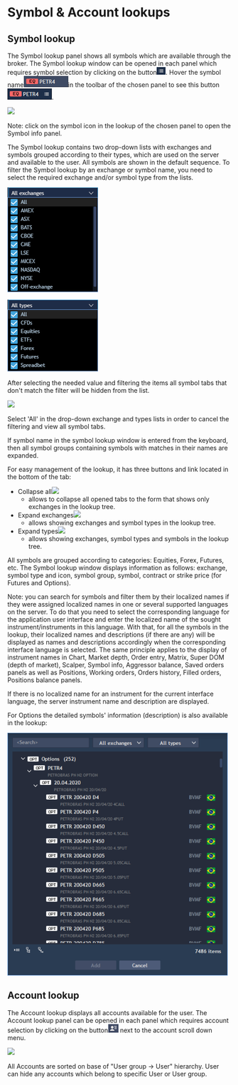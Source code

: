 # Symbol & Account lookups

## **Symbol lookup**

The Symbol lookup panel shows all symbols which are available through the broker. The Symbol lookup window can be opened in each panel which requires symbol selection by clicking on the button![](../../.gitbook/assets/1%20%2828%29.png). Hover the symbol name![](../../.gitbook/assets/screenshot_3%20%282%29.png)in the toolbar of the chosen panel to see this button![](../../.gitbook/assets/screenshot_4%20%285%29.png).

![](../../.gitbook/assets/1.png)

Note: click on the symbol icon in the lookup of the chosen panel to open the Symbol info panel.

The Symbol lookup contains two drop-down lists with exchanges and symbols grouped according to their types, which are used on the server and available to the user. All symbols are shown in the default sequence. To filter the Symbol lookup by an exchange or symbol name, you need to select the required exchange and/or symbol type from the lists.

![](../../.gitbook/assets/2%20%284%29.png)

![](../../.gitbook/assets/3%20%2851%29.png)

After selecting the needed value and filtering the items all symbol tabs that don't match the filter will be hidden from the list.

![](../../.gitbook/assets/4.2.png)

Select 'All' in the drop-down exchange and types lists in order to cancel the filtering and view all symbol tabs.

If symbol name in the symbol lookup window is entered from the keyboard, then all symbol groups containing symbols with matches in their names are expanded.

For easy management of the lookup, it has three buttons and link located in the bottom of the tab:

* Collapse all![](../../.gitbook/assets/4.2-copy-copy.png)
  * allows to collapse all opened tabs to the form that shows only exchanges in the lookup tree.
* Expand exchanges![](../../.gitbook/assets/4.2-copy-copy-2.png)
  * allows showing exchanges and symbol types in the lookup tree.
* Expand types![](../../.gitbook/assets/4.2-copy-copy-3.png)
  * allows showing exchanges, symbol types and symbols in the lookup tree.

All symbols are grouped according to categories: Equities, Forex, Futures, etc. The Symbol lookup window displays information as follows: exchange, symbol type and icon, symbol group, symbol, contract or strike price \(for Futures and Options\).

Note: you can search for symbols and filter them by their localized names if they were assigned localized names in one or several supported languages on the server. To do that you need to select the corresponding language for the application user interface and enter the localized name of the sought instrument/instruments in this language. With that, for all the symbols in the lookup, their localized names and descriptions \(if there are any\) will be displayed as names and descriptions accordingly when the corresponding interface language is selected. The same principle applies to the display of instrument names in Chart, Market depth, Order entry, Matrix, Super DOM \(depth of market\), Scalper, Symbol info, Aggressor balance, Saved orders panels as well as Positions, Working orders, Orders history, Filled orders, Positions balance panels.

If there is no localized name for an instrument for the current interface language, the server instrument name and description are displayed.

For Options the detailed symbols' information \(description\) is also available in the lookup:

![](../../.gitbook/assets/web-w%20%281%29.png)

## **Account lookup**

The Account lookup displays all accounts available for the user. The Account lookup panel can be opened in each panel which requires account selection by clicking on the button![](../../.gitbook/assets/5%20%288%29.png) next to the account scroll down menu.

![](../../.gitbook/assets/6-copy%20%281%29.png)

All Accounts are sorted on base of "User group -&gt; User" hierarchy. User can hide any accounts which belong to specific User or User group.

